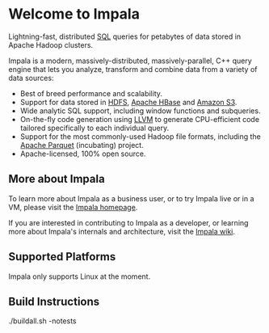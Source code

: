 # Welcome to Impala

Lightning-fast, distributed [SQL](http://en.wikipedia.org/wiki/SQL) queries for petabytes
of data stored in Apache Hadoop clusters.

Impala is a modern, massively-distributed, massively-parallel, C++ query engine that lets
you analyze, transform and combine data from a variety of data sources:

* Best of breed performance and scalability.
* Support for data stored in [HDFS](https://hadoop.apache.org/),
  [Apache HBase](http://hbase.apache.org/) and [Amazon S3](http://aws.amazon.com/s3/).
* Wide analytic SQL support, including window functions and subqueries.
* On-the-fly code generation using [LLVM](http://llvm.org/) to generate CPU-efficient
  code tailored specifically to each individual query.
* Support for the most commonly-used Hadoop file formats, including the
  [Apache Parquet](https://parquet.incubator.apache.org/) (incubating) project.
* Apache-licensed, 100% open source.

## More about Impala

To learn more about Impala as a business user, or to try Impala live or in a VM, please
visit the [Impala homepage](https://impala.apache.org).

If you are interested in contributing to Impala as a developer, or learning more about
Impala's internals and architecture, visit the
[Impala wiki](https://cwiki.apache.org/confluence/display/IMPALA/Impala+Home).

## Supported Platforms

Impala only supports Linux at the moment.

## Build Instructions

./buildall.sh -notests